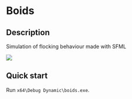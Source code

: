 # Boids

## Description
Simulation of flocking behaviour made with SFML

![](preview.gif)

## Quick start
Run `x64\Debug Dynamic\boids.exe`.
